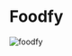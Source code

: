 # Foodfy

![foodfy](https://user-images.githubusercontent.com/43863263/85347628-802ec480-b4cf-11ea-8f33-5e67f924d258.gif)
